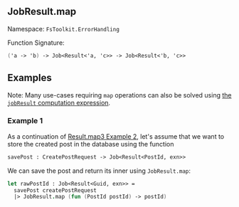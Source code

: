 ## JobResult.map

Namespace: `FsToolkit.ErrorHandling`

Function Signature:

```fsharp
('a -> 'b) -> Job<Result<'a, 'c>> -> Job<Result<'b, 'c>>
```

## Examples

Note: Many use-cases requiring `map` operations can also be solved using [the `jobResult` computation expression](../jobResult/ce.md).

### Example 1

As a continuation of [Result.map3 Example 2](../result/map3.md#example-2), let's assume that we want to store the created post in the database using the function

```fsharp
savePost : CreatePostRequest -> Job<Result<PostId, exn>>
```

We can save the post and return its inner using `JobResult.map`:

```fsharp
let rawPostId : Job<Result<Guid, exn>> =
  savePost createPostRequest
  |> JobResult.map (fun (PostId postId) -> postId)
```

